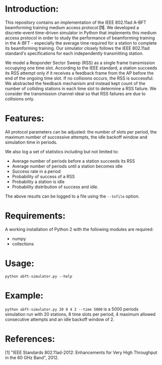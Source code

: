 # Introduction:
This repository contains an implementation of the IEEE 802.11ad A-BFT beamforming training medium access protocol **[1]**. We developed a discrete-event time-driven simulator in Python that implements this medium access protocol in order to study the performance of beamforming training in the A-BFT - especially the average time required for a station to complete its beamforming training.
Our simulator closely follows the IEEE 802.11ad standard's specifications for each independently transmitting station.

We model a Responder Sector Sweep (RSS) as a single frame transmission occupying one time slot. 
According to the IEEE standard, a station succeeds its RSS attempt only if it receives a feedback frame from the AP before the end of the ongoing time slot. 
If no collisions occurs, the RSS is successful. 
We abstracted the feedback mechanism  and instead kept count of the number of colliding stations in each time slot to determine a RSS failure. 
We consider the transmission channel ideal so that RSS failures are due to collisions only.

# Features:
All protocol parameters can be adjusted: the number of slots per period, the maximum number of successive attempts, the idle backoff window  and simulation time in periods.

We also log a set of statistics including but not limited to:
- Average number of periods before a station succeeds its RSS
- Average number of periods until a station becomes idle
- Success rate in a period
- Probability of success of a RSS
- Probability a station is idle
- Probability distribution of success and idle.

The above results can be logged to a file using the `--tofile` option. 

# Requirements:
A working installation of Python 2 with the following modules are required:
- numpy
- collections

# Usage:
`python abft-simulator.py --help`

# Example:
`python abft-simulator.py 20 8 4 2 --time 5000` is a 5000 periods simulation run with 20 stations, 8 time slots per period, 4 maximum allowed consecutive attempts and an idle backoff window of 2.

# References:
[1] "IEEE Standards 802.11ad-2012: Enhancements for Very High Throughput in the 60 GHz Band", 2012.
